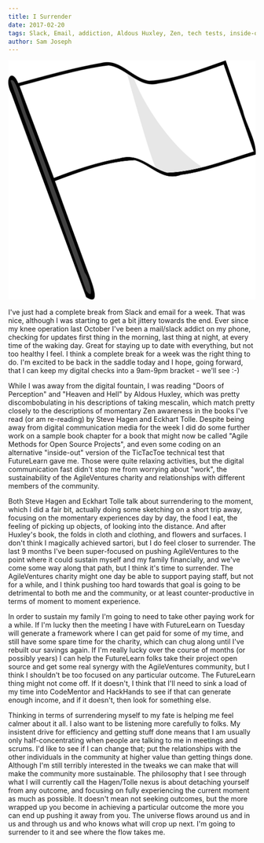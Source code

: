 ```yaml
---
title: I Surrender
date: 2017-02-20
tags: Slack, Email, addiction, Aldous Huxley, Zen, tech tests, inside-out, sustainability, CodeMentor, HackHands, FutureLearn. listening, outcome, flow, moment
author: Sam Joseph
---
```


![white flag](/images/surrender.png)

I've just had a complete break from Slack and email for a week.  That was nice, although I was starting to get a bit jittery towards the end.  Ever since my knee operation last October I've been a mail/slack addict on my phone, checking for updates first thing in the morning, last thing at night, at every time of the waking day.  Great for staying up to date with everything, but not too healthy I feel.  I think a complete break for a week was the right thing to do.  I'm excited to be back in the saddle today and I hope, going forward, that I can keep my digital checks into a 9am-9pm bracket - we'll see :-)

While I was away from the digital fountain, I was reading "Doors of Perception" and "Heaven and Hell" by Aldous Huxley, which was pretty discombobulating in his descriptions of taking mescalin, which match pretty closely to the descriptions of momentary Zen awareness in the books I've read (or am re-reading) by Steve Hagen and Eckhart Tolle.  Despite being away from digital communication media for the week I did do some further work on a sample book chapter for a book that might now be called "Agile Methods for Open Source Projects", and even some coding on an alternative "inside-out" version of the TicTacToe technical test that FutureLearn gave me.  Those were quite relaxing activities, but the digital communication fast didn't stop me from worrying about "work", the sustainability of the AgileVentures charity and relationships with different members of the community.

Both Steve Hagen and Eckhart Tolle talk about surrendering to the moment, which I did a fair bit, actually doing some sketching on a short trip away, focusing on the momentary experiences day by day, the food I eat, the feeling of picking up objects, of looking into the distance.  And after Huxley's book, the folds in cloth and clothing, and flowers and surfaces.  I don't think I magically achieved sartori, but I do feel closer to surrender.  The last 9 months I've been super-focused on pushing AgileVentures to the point where it could sustain myself and my family financially, and we've come some way along that path, but I think it's time to surrender.  The AgileVentures charity might one day be able to support paying staff, but not for a while, and I think pushing too hard towards that goal is going to be detrimental to both me and the community, or at least counter-productive in terms of moment to moment experience.

In order to sustain my family I'm going to need to take other paying work for a while.  If I'm lucky then the meeting I have with FutureLearn on Tuesday will generate a framework where I can get paid for some of my time, and still have some spare time for the charity, which can chug along until I've rebuilt our savings again.  If I'm really lucky over the course of months (or possibly years) I can help the FutureLearn folks take their project open source and get some real synergy with the AgileVentures community, but I think I shouldn't be too focused on any particular outcome.  The FutureLearn thing might not come off.  If it doesn't, I think that I'll need to sink a load of my time into CodeMentor and HackHands to see if that can generate enough income, and if it doesn't, then look for something else.

Thinking in terms of surrendering myself to my fate is helping me feel calmer about it all.  I also want to be listening more carefully to folks.  My insistent drive for efficiency and getting stuff done means that I am usually only half-concentrating when people are talking to me in meetings and scrums.  I'd like to see if I can change that; put the relationships with the other individuals in the community at higher value than getting things done.  Although I'm still terribly interested in the tweaks we can make that will make the community more sustainable.  The philosophy that I see through what I will currently call the Hagen/Tolle nexus is about detaching yourself from any outcome, and focusing on fully experiencing the current moment as much as possible.  It doesn't mean not seeking outcomes, but the more wrapped up you become in achieving a particular outcome the more you can end up pushing it away from you.  The universe flows around us and in us and through us and who knows what will crop up next.  I'm going to surrender to it and see where the flow takes me.


